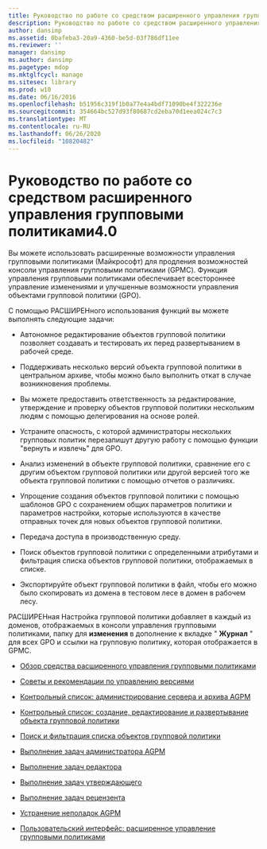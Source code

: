 ```yaml
---
title: Руководство по работе со средством расширенного управления групповыми политиками4.0
description: Руководство по работе со средством расширенного управления групповыми политиками4.0
author: dansimp
ms.assetid: 0bafeba3-20a9-4360-be5d-03f786df11ee
ms.reviewer: ''
manager: dansimp
ms.author: dansimp
ms.pagetype: mdop
ms.mktglfcycl: manage
ms.sitesec: library
ms.prod: w10
ms.date: 06/16/2016
ms.openlocfilehash: b51956c319f1b0a77e4a4bdf71090be4f322236e
ms.sourcegitcommit: 354664bc527d93f80687cd2eba70d1eea024c7c3
ms.translationtype: MT
ms.contentlocale: ru-RU
ms.lasthandoff: 06/26/2020
ms.locfileid: "10820482"
---
```

# Руководство по работе со средством расширенного управления групповыми политиками4.0


Вы можете использовать расширенные возможности управления групповыми политиками (Майкрософт) для продления возможностей консоли управления групповыми политиками (GPMC). Функция управления групповыми политиками обеспечивает всестороннее управление изменениями и улучшенные возможности управления объектами групповой политики (GPO).

С помощью РАСШИРЕНного использования функций вы можете выполнять следующие задачи:

-   Автономное редактирование объектов групповой политики позволяет создавать и тестировать их перед развертыванием в рабочей среде.

-   Поддерживать несколько версий объекта групповой политики в центральном архиве, чтобы можно было выполнить откат в случае возникновения проблемы.

-   Вы можете предоставить ответственность за редактирование, утверждение и проверку объектов групповой политики нескольким людям с помощью делегирования на основе ролей.

-   Устраните опасность, с которой администраторы нескольких групповых политик перезапишут другую работу с помощью функции "вернуть и извлечь" для GPO.

-   Анализ изменений в объекте групповой политики, сравнение его с другим объектом групповой политики или другой версией того же объекта групповой политики с помощью отчетов о различиях.

-   Упрощение создания объектов групповой политики с помощью шаблонов GPO с сохранением общих параметров политики и параметров настройки, которые используются в качестве отправных точек для новых объектов групповой политики.

-   Передача доступа в производственную среду.

-   Поиск объектов групповой политики с определенными атрибутами и фильтрация списка объектов групповой политики, отображаемых в списке.

-   Экспортируйте объект групповой политики в файл, чтобы его можно было скопировать из домена в тестовом лесе в домен в рабочем лесу.

РАСШИРЕНная Настройка групповой политики добавляет в каждый из доменов, отображаемых в консоли управления групповыми политиками, папку для **изменения** в дополнение к вкладке " **Журнал** " для всех GPO и ссылки на групповую политику, которая отображается в GPMC.

-   [Обзор средства расширенного управления групповыми политиками](overview-of-advanced-group-policy-management-agpm40.md)

-   [Советы и рекомендации по управлению версиями](best-practices-for-version-control-agpm40.md)

-   [Контрольный список: администрирование сервера и архива AGPM](checklist-administer-the-agpm-server-and-archive-agpm40.md)

-   [Контрольный список: создание, редактирование и развертывание объекта групповой политики](checklist-create-edit-and-deploy-a-gpo-agpm40.md)

-   [Поиск и фильтрация списка объектов групповой политики](search-and-filter-the-list-of-gpos.md)

-   [Выполнение задач администратора AGPM](performing-agpm-administrator-tasks-agpm40.md)

-   [Выполнение задач редактора](performing-editor-tasks-agpm40.md)

-   [Выполнение задач утверждающего](performing-approver-tasks-agpm40.md)

-   [Выполнение задач рецензента](performing-reviewer-tasks-agpm40.md)

-   [Устранение неполадок AGPM](troubleshooting-agpm-agpm40.md)

-   [Пользовательский интерфейс: расширенное управление групповыми политиками](user-interface-advanced-group-policy-management-agpm40.md)

 

 





